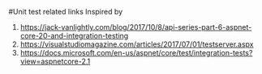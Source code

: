 #Unit test related links
Inspired by
1. https://jack-vanlightly.com/blog/2017/10/8/api-series-part-6-aspnet-core-20-and-integration-testing
2. https://visualstudiomagazine.com/articles/2017/07/01/testserver.aspx
3. https://docs.microsoft.com/en-us/aspnet/core/test/integration-tests?view=aspnetcore-2.1

